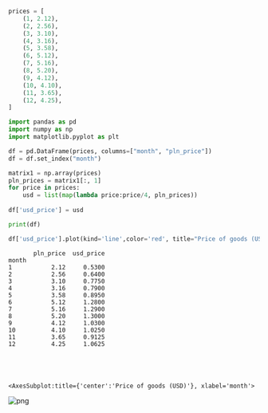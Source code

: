 ```python

```


```python
prices = [
	(1, 2.12),
	(2, 2.56),
	(3, 3.10),
	(4, 3.16),
	(5, 3.58),
	(6, 5.12),
	(7, 5.16),
	(8, 5.20),
	(9, 4.12),
	(10, 4.10),
	(11, 3.65),
	(12, 4.25),
]

import pandas as pd
import numpy as np
import matplotlib.pyplot as plt

df = pd.DataFrame(prices, columns=["month", "pln_price"])
df = df.set_index("month")

matrix1 = np.array(prices)
pln_prices = matrix1[:, 1]
for price in prices:
    usd = list(map(lambda price:price/4, pln_prices))
    
df['usd_price'] = usd

print(df)

df['usd_price'].plot(kind='line',color='red', title="Price of goods (USD)")
```

           pln_price  usd_price
    month                      
    1           2.12     0.5300
    2           2.56     0.6400
    3           3.10     0.7750
    4           3.16     0.7900
    5           3.58     0.8950
    6           5.12     1.2800
    7           5.16     1.2900
    8           5.20     1.3000
    9           4.12     1.0300
    10          4.10     1.0250
    11          3.65     0.9125
    12          4.25     1.0625
    




    <AxesSubplot:title={'center':'Price of goods (USD)'}, xlabel='month'>




    
![png](output_1_2.png)
    



```python

```
